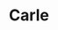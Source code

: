 ---
title: Carle
categories: kids
books:
  - ISBN: "9780399226908"
  - ISBN: "9780805047905"
    description: What a debut book. The rhythm of this book, the distinctive illustration style, the clever conceit connecting page to page and breaking the fourth wall... *Brown Bear* is just incredible to me.
---